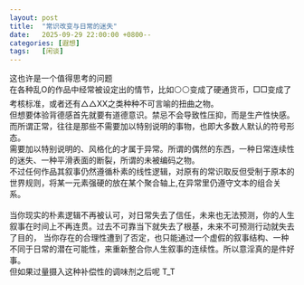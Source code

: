 ```yaml
---
layout: post
title:  "常识改变与日常的迷失"
date:   2025-09-29 22:00:00 +0800--
categories: [遐想]
tags:   [闲谈]
---
```

这也许是一个值得思考的问题<br>
在各种乱O的作品中经常被设定出的情节，比如⚪⚪变成了硬通货币，□□变成了考核标准，或者还有△△XX之类种种不可言喻的扭曲之物。<br>
但想要体验背德感首先就要有道德意识。禁忌不会导致性压抑，而是生产性快感。而所谓正常，往往是那些不需要加以特别说明的事物，也即大多数人默认的符号形态。<br>
需要加以特别说明的、风格化的才属于异常。所谓的偶然的东西，一种日常连续性的迷失、一种平滑表面的断裂，所谓的未被编码之物。<br>
不过任何作品其叙事仍然遵循朴素的线性逻辑，对原有的常识取反但受制于原本的世界规则，将某一元素强硬的放在某个聚合轴上,在异常里仍遵守文本的组合关系。<br>
<br>
当你现实的朴素逻辑不再被认可，对日常失去了信任，未来也无法预测，你的人生叙事在时间上不再连贯。过去不可靠当下就失去了根基，未来不可预测行动就失去了目的，
当你存在的合理性遭到了否定，也只能通过一个虚假的叙事结构、一种不同于日常的潜在可能性，来重新整合你人生叙事的连续性。所以意淫真的是件好事。<br>
但如果过量摄入这种补偿性的调味剂之后呢  T_T<br>













